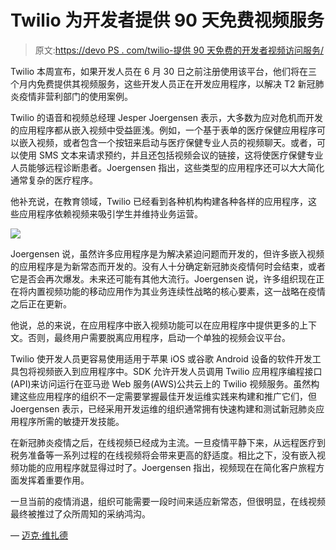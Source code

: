 # Twilio 为开发者提供 90 天免费视频服务

> 原文:[https://devo PS . com/twilio-提供 90 天免费的开发者视频访问服务/](https://devops.com/twilio-provides-90-day-free-developer-access-to-video-service/)

Twilio 本周宣布，如果开发人员在 6 月 30 日之前注册使用该平台，他们将在三个月内免费提供其视频服务，这些开发人员正在开发应用程序，以解决 T2 新冠肺炎疫情非营利部门的使用案例。

Twilio 的语音和视频总经理 Jesper Joergensen 表示，大多数为应对危机而开发的应用程序都从嵌入视频中受益匪浅。例如，一个基于表单的医疗保健应用程序可以嵌入视频，或者包含一个按钮来启动与医疗保健专业人员的视频聊天。或者，可以使用 SMS 文本来请求预约，并且还包括视频会议的链接，这将使医疗保健专业人员能够远程诊断患者。Joergensen 指出，这些类型的应用程序还可以大大简化通常复杂的医疗程序。

他补充说，在教育领域，Twilio 已经看到各种机构构建各种各样的应用程序，这些应用程序依赖视频来吸引学生并维持业务运营。

![](../Images/d447ca81d94f1aa6128b49cc233376bb.png)

Joergensen 说，虽然许多应用程序是为解决紧迫问题而开发的，但许多嵌入视频的应用程序是为新常态而开发的。没有人十分确定新冠肺炎疫情何时会结束，或者它是否会再次爆发。未来还可能有其他大流行。Joergensen 说，许多组织现在正在将内置视频功能的移动应用作为其业务连续性战略的核心要素，这一战略在疫情之后正在更新。

他说，总的来说，在应用程序中嵌入视频功能可以在应用程序中提供更多的上下文。否则，最终用户需要脱离应用程序，启动一个单独的视频会议平台。

Twilio 使开发人员更容易使用适用于苹果 iOS 或谷歌 Android 设备的软件开发工具包将视频嵌入到应用程序中。SDK 允许开发人员调用 Twilio 应用程序编程接口(API)来访问运行在亚马逊 Web 服务(AWS)公共云上的 Twilio 视频服务。虽然构建这些应用程序的组织不一定需要掌握最佳开发运维实践来构建和推广它们，但 Joergensen 表示，已经采用开发运维的组织通常拥有快速构建和测试新冠肺炎应用程序所需的敏捷开发技能。

在新冠肺炎疫情之后，在线视频已经成为主流。一旦疫情平静下来，从远程医疗到税务准备等一系列过程的在线视频将会带来更高的舒适度。相比之下，没有嵌入视频功能的应用程序就显得过时了。Joergensen 指出，视频现在在简化客户旅程方面发挥着重要作用。

一旦当前的疫情消退，组织可能需要一段时间来适应新常态，但很明显，在线视频最终被推过了众所周知的采纳鸿沟。

— [迈克·维扎德](https://devops.com/author/mike-vizard/)